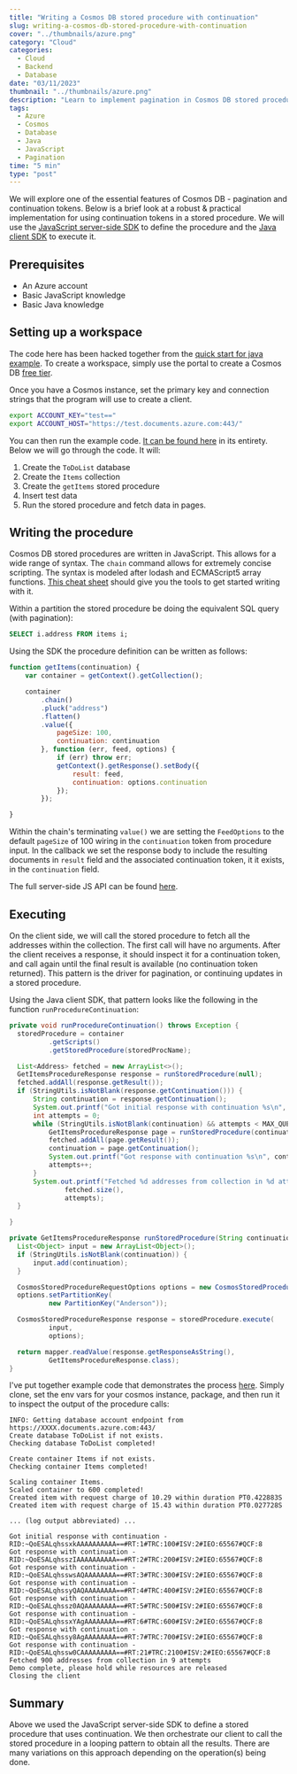 ```yaml
---
title: "Writing a Cosmos DB stored procedure with continuation"
slug: writing-a-cosmos-db-stored-procedure-with-continuation
cover: "../thumbnails/azure.png"
category: "Cloud"
categories:
  - Cloud
  - Backend
  - Database
date: "03/11/2023"
thumbnail: "../thumbnails/azure.png"
description: "Learn to implement pagination in Cosmos DB stored procedures using continuation tokens. Complete guide with JavaScript and Java examples."
tags:
  - Azure
  - Cosmos
  - Database
  - Java
  - JavaScript
  - Pagination
time: "5 min"
type: "post"
---
```


We will explore one of the essential features of Cosmos DB - pagination and continuation tokens. Below is a brief look at a robust & practical implementation for using continuation tokens in a stored procedure. We will use the [JavaScript server-side SDK](https://github.com/Azure/azure-cosmosdb-js-server/) to define the procedure and the [Java client SDK](https://github.com/Azure/azure-cosmosdb-java) to execute it.

## Prerequisites

- An Azure account
- Basic JavaScript knowledge
- Basic Java knowledge

## Setting up a workspace

The code here has been hacked together from the [quick start for java example](https://github.com/Azure-Samples/azure-cosmos-java-getting-started/blob/main/src/main/java/com/azure/cosmos/sample/sync/SyncMain.java). To create a workspace, simply use the portal to create a Cosmos DB [free tier](https://learn.microsoft.com/en-us/azure/cosmos-db/free-tier).

Once you have a Cosmos instance, set the primary key and connection strings that the program will use to create a client.

```bash
export ACCOUNT_KEY="test=="
export ACCOUNT_HOST="https://test.documents.azure.com:443/"
```

You can then run the example code. [It can be found here](https://github.com/funsaized/azure-cosmos-stored-procedure-pagination-continuation) in its entirety. Below we will go through the code. It will:

1. Create the `ToDoList` database
2. Create the `Items` collection
3. Create the `getItems` stored procedure
4. Insert test data
5. Run the stored procedure and fetch data in pages.

## Writing the procedure

Cosmos DB stored procedures are written in JavaScript. This allows for a wide range of syntax. The `chain` command allows for extremely concise scripting. The syntax is modeled after lodash and ECMAScript5 array functions. [This cheat sheet](https://learn.microsoft.com/en-us/azure/cosmos-db/nosql/javascript-query-api#sql-to-javascript-cheat-sheet) should give you the tools to get started writing with it.

Within a partition the stored procedure be doing the equivalent SQL query (with pagination):

```SQL
SELECT i.address FROM items i;
```

Using the SDK the procedure definition can be written as follows:

```JavaScript
function getItems(continuation) {
    var container = getContext().getCollection();

    container
        .chain()
        .pluck("address")
        .flatten()
        .value({
            pageSize: 100,
            continuation: continuation
        }, function (err, feed, options) {
            if (err) throw err;
            getContext().getResponse().setBody({
                result: feed,
                continuation: options.continuation
            });
        });

}
```

Within the chain's terminating `value()` we are setting the `FeedOptions` to the default `pageSize` of 100 wiring in the `continuation` token from procedure input. In the callback we set the response body to include the resulting documents in `result` field and the associated continuation token, it it exists, in the `continuation` field.

The full server-side JS API can be found [here](http://azure.github.io/azure-cosmosdb-js-server/index.html).

## Executing

On the client side, we will call the stored procedure to fetch all the addresses within the collection. The first call will have no arguments. After the client receives a response, it should inspect it for a continuation token, and call again until the final result is available (no continuation token returned). This pattern is the driver for pagination, or continuing updates in a stored procedure.

Using the Java client SDK, that pattern looks like the following in the function `runProcedureContinuation`:

```Java
private void runProcedureContinuation() throws Exception {
  storedProcedure = container
          .getScripts()
          .getStoredProcedure(storedProcName);

  List<Address> fetched = new ArrayList<>();
  GetItemsProcedureResponse response = runStoredProcedure(null);
  fetched.addAll(response.getResult());
  if (StringUtils.isNotBlank(response.getContinuation())) {
      String continuation = response.getContinuation();
      System.out.printf("Got initial response with continuation %s\n", continuation);
      int attempts = 0;
      while (StringUtils.isNotBlank(continuation) && attempts < MAX_QUERIES) {
          GetItemsProcedureResponse page = runStoredProcedure(continuation);
          fetched.addAll(page.getResult());
          continuation = page.getContinuation();
          System.out.printf("Got response with continuation %s\n", continuation);
          attempts++;
      }
      System.out.printf("Fetched %d addresses from collection in %d attempts\n",
              fetched.size(),
              attempts);
  }

}

private GetItemsProcedureResponse runStoredProcedure(String continuation) throws Exception {
  List<Object> input = new ArrayList<Object>();
  if (StringUtils.isNotBlank(continuation)) {
      input.add(continuation);
  }

  CosmosStoredProcedureRequestOptions options = new CosmosStoredProcedureRequestOptions();
  options.setPartitionKey(
          new PartitionKey("Anderson"));

  CosmosStoredProcedureResponse response = storedProcedure.execute(
          input,
          options);

  return mapper.readValue(response.getResponseAsString(),
          GetItemsProcedureResponse.class);
}

```

I've put together example code that demonstrates the process [here](https://github.com/funsaized/azure-cosmos-stored-procedure-pagination-continuation). Simply clone, set the env vars for your cosmos instance, package, and then run it to inspect the output of the procedure calls:

```log
INFO: Getting database account endpoint from https://XXXX.documents.azure.com:443/
Create database ToDoList if not exists.
Checking database ToDoList completed!

Create container Items if not exists.
Checking container Items completed!

Scaling container Items.
Scaled container to 600 completed!
Created item with request charge of 10.29 within duration PT0.422883S
Created item with request charge of 15.43 within duration PT0.027728S

... (log output abbreviated) ...

Got initial response with continuation -RID:~QoESALqhssxkAAAAAAAAAA==#RT:1#TRC:100#ISV:2#IEO:65567#QCF:8
Got response with continuation -RID:~QoESALqhsszIAAAAAAAAAA==#RT:2#TRC:200#ISV:2#IEO:65567#QCF:8
Got response with continuation -RID:~QoESALqhsswsAQAAAAAAAA==#RT:3#TRC:300#ISV:2#IEO:65567#QCF:8
Got response with continuation -RID:~QoESALqhssyQAQAAAAAAAA==#RT:4#TRC:400#ISV:2#IEO:65567#QCF:8
Got response with continuation -RID:~QoESALqhssz0AQAAAAAAAA==#RT:5#TRC:500#ISV:2#IEO:65567#QCF:8
Got response with continuation -RID:~QoESALqhssxYAgAAAAAAAA==#RT:6#TRC:600#ISV:2#IEO:65567#QCF:8
Got response with continuation -RID:~QoESALqhssy8AgAAAAAAAA==#RT:7#TRC:700#ISV:2#IEO:65567#QCF:8
Got response with continuation -RID:~QoESALqhssw0CAAAAAAAAA==#RT:21#TRC:2100#ISV:2#IEO:65567#QCF:8
Fetched 900 addresses from collection in 9 attempts
Demo complete, please hold while resources are released
Closing the client
```

## Summary

Above we used the JavaScript server-side SDK to define a stored procedure that uses continuation. We then orchestrate our client to call the stored procedure in a looping pattern to obtain all the results. There are many variations on this approach depending on the operation(s) being done.
